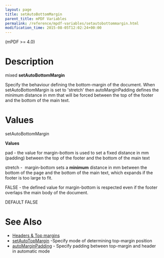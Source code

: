 ```yaml
---
layout: page
title: setAutoBottomMargin
parent_title: mPDF Variables
permalink: /reference/mpdf-variables/setautobottommargin.html
modification_time: 2015-08-05T12:02:24+00:00
---
```


(mPDF &gt;= 4.0)

# Description

mixed <b>setAutoBottomMargin</b>

Specify the behaviour defining the bottom-margin of the document. When <span class="parameter"></span><span class="parameter">setAutoBottomMargin</span> is set to 'stretch' then <span class="parameter">autoMarginPadding</span> defines the minimum distance in mm that will be forced between the top of the footer and the bottom of the main text.

# Values

<span class="parameter">setAutoBottomMargin</span>

<b>Values</b>

pad - the value for margin-bottom is used to set a fixed distance in mm (padding) between the top of the footer and the bottom of the main text

stretch -&nbsp; margin-bottom sets a <b>minimum</b> distance in mm between the bottom of the page and the bottom of the main text, which expands if the footer is too large to fit. 

<span class="smallblock">FALSE</span> - the defined value for margin-bottom is respected even if the footer overlaps the main body of the document.

<span class="smallblock">DEFAULT</span> <span class="smallblock">FALSE</span>

# See Also

<ul>
<li class="manual_boxlist"><a href="{{ "/headers-footers/headers-top-margins.html" | prepend: site.baseurl }}">Headers &amp; Top margins </a></li>
<li class="manual_boxlist"><a href="{{ "/reference/mpdf-variables/setautotopmargin.html" | prepend: site.baseurl }}">setAutoTopMargin</a> -Specify mode of determining top-margin position

</li>
<li class="manual_boxlist"><a href="{{ "/reference/mpdf-variables/automarginpadding.html" | prepend: site.baseurl }}">autoMarginPadding</a> - Specify padding between top-margin and header in automatic mode

</li>
</ul>

